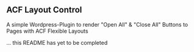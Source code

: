 ## ACF Layout Control
A simple Wordpress-Plugin to render "Open All" & "Close All" Buttons to Pages with ACF Flexible Layouts

... this README has yet to be completed
